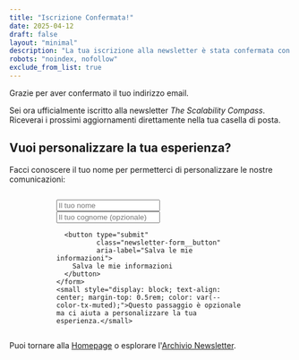 ```yaml
---
title: "Iscrizione Confermata!"
date: 2025-04-12
draft: false
layout: "minimal"
description: "La tua iscrizione alla newsletter è stata confermata con successo."
robots: "noindex, nofollow"
exclude_from_list: true
---
```


Grazie per aver confermato il tuo indirizzo email.

Sei ora ufficialmente iscritto alla newsletter *The Scalability Compass*. Riceverai i prossimi aggiornamenti direttamente nella tua casella di posta.

## Vuoi personalizzare la tua esperienza?

Facci conoscere il tuo nome per permetterci di personalizzare le nostre comunicazioni:

<div id="mlb2-subscription-details" 
     class="ml-form-embedContainer ml-subscribe-form"
     data-form-id="24694811">
  <div style="max-width: 24em; margin: 2em auto;"> 
    <form id="profile-completion-form" 
      class="newsletter-form" 
      action="https://static.mailerlite.com/webforms/submit/n9m3w4"
      method="post">
      <div class="form-group mb-2">
        <input type="text" 
              name="fields[name]"
              placeholder="Il tuo nome"
              class="newsletter-form__input" 
              aria-label="Inserisci il tuo nome"
              id="profile-name"
              autocomplete="given-name">
      </div>
      <div class="form-group mb-2">
        <input type="text" 
              name="fields[last_name]"
              placeholder="Il tuo cognome (opzionale)"
              class="newsletter-form__input" 
              aria-label="Inserisci il tuo cognome"
              id="profile-lastname"
              autocomplete="family-name">
      </div>
      <input type="hidden" name="fields[language]" value="it">
      <input type="hidden" name="ml-submit" value="1">
      <input type="hidden" name="anticsrf" value="true">
      
      <button type="submit"
              class="newsletter-form__button" 
              aria-label="Salva le mie informazioni">
        Salva le mie informazioni
      </button>
    </form>
    <small style="display: block; text-align: center; margin-top: 0.5rem; color: var(--color-tx-muted);">Questo passaggio è opzionale ma ci aiuta a personalizzare la tua esperienza.</small>
  </div>
</div>

<script>
  document.addEventListener('DOMContentLoaded', function() {
    var form = document.getElementById('profile-completion-form');
    form.addEventListener('submit', function(e) {
      e.preventDefault();
      var name = document.getElementById('profile-name').value;
      var lastname = document.getElementById('profile-lastname').value;
      
      // Submit via AJAX
      var xhr = new XMLHttpRequest();
      xhr.open('POST', form.action, true);
      xhr.setRequestHeader('Content-Type', 'application/x-www-form-urlencoded');
      
      xhr.onreadystatechange = function() {
        if (xhr.readyState === 4) {
          if (xhr.status === 200) {
            form.innerHTML = '<p style="text-align: center;">Grazie, ' + (name || 'iscritto') + '! Le tue informazioni sono state salvate.</p>';
          }
        }
      };
      
      var formData = new FormData(form);
      var urlEncoded = new URLSearchParams(formData).toString();
      xhr.send(urlEncoded);
    });
  });
</script>

Puoi tornare alla [Homepage](/it/) o esplorare l'[Archivio Newsletter](/it/newsletter/).
